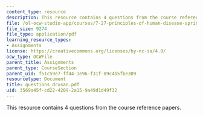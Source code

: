 ```yaml
---
content_type: resource
description: This resource contains 4 questions from the course reference papers.
file: /ol-ocw-studio-app/courses/7-27-principles-of-human-disease-spring-2006/3569a45fcd2242092a159a49d1d49f32_questions_drusan.pdf
file_size: 9274
file_type: application/pdf
learning_resource_types:
- Assignments
license: https://creativecommons.org/licenses/by-nc-sa/4.0/
ocw_type: OCWFile
parent_title: Assignments
parent_type: CourseSection
parent_uid: f51c59e7-ff44-1e96-f31f-89c4b5fbe309
resourcetype: Document
title: questions_drusan.pdf
uid: 3569a45f-cd22-4209-2a15-9a49d1d49f32
---
```

This resource contains 4 questions from the course reference papers.